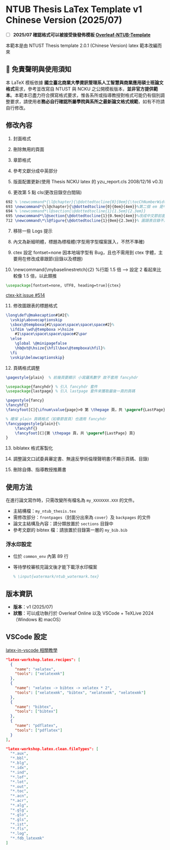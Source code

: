 # NTUB Thesis LaTex Template v1 Chinese Version (2025/07)

- [ ] **2025/07 確認格式可以被接受後發佈模板 [Overleaf-NTUB-Template]()**

本範本是由 NTUST Thesis template 2.0.1 (Chinese Version) latex 範本改編而來

## 📌 免責聲明與使用須知

本 LaTeX 模板依據 **國立臺北商業大學資訊管理系人工智慧與商業應用碩士班論文格式**需求，參考並改寫自 NTUST 與 NCKU 之公開模板版本，**並非官方提供範本**。本範本已盡力符合撰寫格式要求，惟各系所或指導教授對格式可能仍有個別調整要求，請使用者**務必自行確認所屬學院與系所之最新論文格式規範**，如有不符請自行修改。

## 修改內容

1. 封面格式

2. 刪除無用的頁面

3. 章節格式

4. 參考文獻分成中英部分

5. 版面配置更新(使用 Thesis NCKU latex 的 yzu_report.cls 2008/12/16 v0.3)

6. 更改第 5 點 cls(更改目錄空白間隔)

```tex
692 % \newcommand*{\l@chapter}{\@dottedtocline{0}{0em}{\tocChNumberWidth}}
693 \newcommand*{\l@chapter}{\@dottedtocline{0}{0em}{4em}}%第二個 em 是中間的間隔
694 % \newcommand*\l@section{\@dottedtocline{1}{1.5em}{2.3em}}
695 \newcommand*\l@section{\@dottedtocline{1}{0.9em}{4em}}%改成中文節前面有空格要消除，第二個 em 是中間的間隔
712 \newcommand\*\l@figure{\@dottedtocline{1}{0em}{2.3em}}% 圖跟表目錄不用空格
```

7. 移除一些 Logs 提示

8. 內文為新細明體，標題為標楷體(字型用字型檔案匯入，不然不準確)

9. ctex 設定 fontset=none 因本地端字型有 Bug，且也不需用到 ctex 字體，主要用在修改成章跟節(目錄以及標題)

10. \newcommand{\mybaselinestretch}{2} %行距 1.5 倍 --> 設定 2 看起來比較像 1.5 倍，以此類推

```tex
\usepackage[fontset=none, UTF8, heading=true]{ctex}
```

[ctex-kit issue #514](https://github.com/CTeX-org/ctex-kit/issues/514)

11. 修改圖跟表的標題格式

```tex
\long\def\@makecaption#1#2{%
  \vskip\abovecaptionskip
  \sbox\@tempboxa{#1\space\space\space\space#2}%
  \ifdim \wd\@tempboxa >\hsize
    #1\space\space\space\space#2\par
  \else
    \global \@minipagefalse
    \hb@xt@\hsize{\hfil\box\@tempboxa\hfil}%
  \fi
  \vskip\belowcaptionskip}
```

12. 頁碼格式調整

```tex
\pagestyle{plain}  % 前幾頁要顯示 小寫羅馬數字 故不套用 fancyhdr
```

```tex
\usepackage{fancyhdr} % 引入 fancyhdr 套件
\usepackage{lastpage} % 引入 lastpage 套件來獲取最後一頁的頁碼

\pagestyle{fancy}
\fancyhf{}
\fancyfoot[C]{\ifnum\value{page}>0 第 \thepage 頁，共 \pageref{LastPage} 頁\fi}

% 確保 plain 頁碼格式（如章節首頁）也適用 fancyhdr
\fancypagestyle{plain}{%
    \fancyhf{}
    \fancyfoot[C]{第 \thepage 頁，共 \pageref{LastPage} 頁}
}
```

13. biblatex 格式客製化

14. 調整論文口試委員審定書、無違反學術倫理聲明書(不顯示頁碼、目錄)

15. 刪除自傳、指導教授推薦書

## 使用方法

在進行論文寫作時，只需改變所有檔名為 `my_XXXXXXX.XXX` 的文件。

- 主結構檔：`my_ntub_thesis.tex`
- 需修改部分：`frontpages`（封面分出來為 `cover`）及 `backpages` 的文件
- 論文主結構及內容：請分類放置於 `sections` 目錄中
- 參考文獻的 bibtex 檔：請放置於目錄第一層的 `my_bib.bib`

### 浮水印設定

- 位於 `common_env` 內第 89 行
- 等待學校審核完論文後才能下載浮水印檔案

  ```tex
  % \input{watermark/ntub_watermark.tex}
  ```

## 版本資訊

- **版本**：v1 (2025/07)
- **狀態**：可以成功執行於 Overleaf Online 以及 VSCode + TeXLive 2024（Windows 和 macOS）

## VSCode 設定

[latex-in-vscode 相關教學](https://hackmd.io/@zxcj04/latex-in-vscode)

```json
"latex-workshop.latex.recipes": [
  {
    "name": "xelatex",
    "tools": ["xelatexmk"]
  },
  {
    "name": "xelatex -> bibtex -> xelatex * 2",
    "tools": ["xelatexmk", "bibtex", "xelatexmk", "xelatexmk"]
  },
  {
    "name": "bibtex",
    "tools": ["bibtex"]
  },
  {
    "name": "pdflatex",
    "tools": ["pdflatex"]
  }
],

"latex-workshop.latex.clean.fileTypes": [
  "*.aux",
  "*.bbl",
  "*.blg",
  "*.idx",
  "*.ind",
  "*.lof",
  "*.lot",
  "*.out",
  "*.toc",
  "*.acn",
  "*.acr",
  "*.alg",
  "*.glg",
  "*.glo",
  "*.gls",
  "*.ist",
  "*.fls",
  "*.log",
  "*.fdb_latexmk"
]
```
